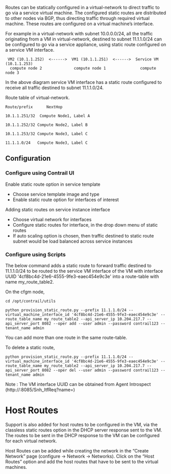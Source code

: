 Routes can be statically configured in a virtual-network to direct traffic to go via a service virtual machine. The configured static routes are distributed to other nodes via BGP, thus directing traffic through required virtual machine.  These routes are configured on a virtual machine’s interface.

For example in a virtual-network with subnet 10.0.0.0/24, all the traffic
originating from a VM in virtual-network, destined to subnet 11.1.1.0/24 can be configured to go via a service appliance, using static route configured on a service VM interface.

     VM2 (10.1.1.252)  <------>  VM1 (10.1.1.251)  <------>  Service VM (10.1.1.253) 
      compute node 2              compute node 1               compute node 3

In the above diagram service VM interface has a static route configured to receive all traffic destined to subnet 11.1.1.0/24.  

Route table of virtual-network.

`Route/prefix	   NextHop`

`10.1.1.251/32	Compute Node1, Label A`

``10.1.1.252/32	Compute Node2, Label B``

``10.1.1.253/32	Compute Node3, Label C``

``11.1.1.0/24   Compute Node3, Label C``

## Configuration

### Configure using Contrail UI
Enable static route option in service template
* Choose service template image and type
* Enable static route option for interfaces of interest

Adding static routes on service instance interface
* Choose virtual network for interfaces
* Configure static routes for interface, in the drop down menu of static routes
* If auto scaling option is chosen, then traffic destined to static route subnet would be load balanced across service instances 

### Configure using Scripts
The below command adds a static route to forward traffic destined to 11.1.1.0/24 to be routed to the service VM interface of the VM with interface UUID '4cf8bc4d-21e6-4555-9fe3-eaec454e9c3e' into a route-table with name my_route_table2. 

On the cfgm node, 

`cd /opt/contrail/utils`

`python provision_static_route.py --prefix 11.1.1.0/24 --virtual_machine_interface_id '4cf8bc4d-21e6-4555-9fe3-eaec454e9c3e' --route_table_name my_route_table2 --api_server_ip 10.204.217.7 --api_server_port 8082 --oper add --user admin --password contrail123 --tenant_name admin`

You can add more than one route in the same route-table.

To delete a static route, 

`python provision_static_route.py --prefix 11.1.1.0/24 --virtual_machine_interface_id '4cf8bc4d-21e6-4555-9fe3-eaec454e9c3e' --route_table_name my_route_table2 --api_server_ip 10.204.217.7 --api_server_port 8082 --oper del --user admin --password contrail123 --tenant_name admin`

Note : 
The VM interface UUID can be obtained from Agent Introspect (http://<compute>:8085/Snh_ItfReq?name=) 

# Host Routes
Support is also added for host routes to be configured in the VM, via the classless static routes option in the DHCP server response sent to the VM. The routes to be sent in the DHCP response to the VM can be configured for each virtual network.

Host Routes can be added while creating the network in the “Create Network” page (configure -> Network -> Networks). Click on the “Host Routes” option and add the host routes that have to be sent to the virtual machines.